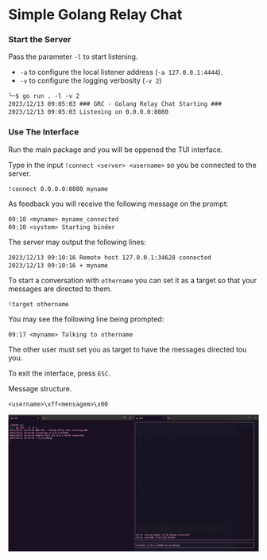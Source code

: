 # Simple Golang Relay Chat

### Start the Server

Pass the parameter `-l` to start listening.

- `-a` to configure the local listener address (`-a 127.0.0.1:4444`).
- `-v` to configure the logging verbosity (`-v 2`)

```
╰─$ go run . -l -v 2
2023/12/13 09:05:03 ### GRC - Golang Relay Chat Starting ###
2023/12/13 09:05:03 Listening on 0.0.0.0:8080
```

### Use The Interface
Run the main package and you will be oppened the TUI interface.

Type in the input `!connect <server> <username>` so you be connected to the server.

```
!connect 0.0.0.0:8080 myname
```

As feedback you will receive the following message on the prompt:

```
09:10 <myname> myname_connected
09:10 <system> Starting binder 
```

The server may output the following lines:

```
2023/12/13 09:10:16 Remote host 127.0.0.1:34628 connected
2023/12/13 09:10:16 + myname
```

To start a conversation with `othername` you can set it as a target so that your messages are directed to them.

```
!target othername
```

You may see the following line being prompted:

```
09:17 <myname> Talking to othername
```

The other user must set you as target to have the messages directed tou you.

To exit the interface, press `ESC`.

Message structure.

```
<username>\xff<mensagem>\x00
```

![imagem](image.png)